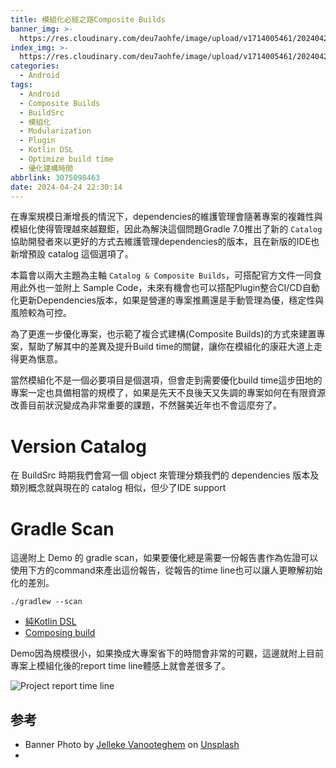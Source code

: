```yaml
---
title: 模組化必經之路Composite Builds
banner_img: >-
  https://res.cloudinary.com/deu7aohfe/image/upload/v1714005461/202404243075098463/ywcawp8irobv8dhhlhlx.webp
index_img: >-
  https://res.cloudinary.com/deu7aohfe/image/upload/v1714005461/202404243075098463/ywcawp8irobv8dhhlhlx.webp
categories:
  - Android
tags:
  - Android
  - Composite Builds
  - BuildSrc
  - 模組化
  - Modularization
  - Plugin
  - Kotlin DSL
  - Optimize build time
  - 優化建構時間
abbrlink: 3075098463
date: 2024-04-24 22:30:14
---
```


在專案規模日漸增長的情況下，dependencies的維護管理會隨著專案的複雜性與模組化使得管理越來越艱鉅，因此為解決這個問題Gradle 7.0推出了新的 `Catalog` 協助開發者來以更好的方式去維護管理dependencies的版本，且在新版的IDE也新增預設 catalog 這個選項了。

本篇會以兩大主題為主軸 `Catalog & Composite Builds`，可搭配官方文件一同食用此外也一並附上 Sample Code，未來有機會也可以搭配Plugin整合CI/CD自動化更新Dependencies版本，如果是營運的專案推薦還是手動管理為優，穩定性與風險較為可控。

為了更進一步優化專案，也示範了複合式建構(Composite Builds)的方式來建置專案，幫助了解其中的差異及提升Build time的關鍵，讓你在模組化的康莊大道上走得更為愜意。

當然模組化不是一個必要項目是個選項，但會走到需要優化build time這步田地的專案一定也具備相當的規模了，如果是先天不良後天又失調的專案如何在有限資源改善目前狀況變成為非常重要的課題，不然醫美近年也不會這麼夯了。

# Version Catalog
在 BuildSrc 時期我們會寫一個 object 來管理分類我們的 dependencies 版本及類別概念就與現在的 catalog 相似，但少了IDE support

# Gradle Scan
這邊附上 Demo 的 gradle scan，如果要優化總是需要一份報告書作為佐證可以使用下方的command來產出這份報告，從報告的time line也可以讓人更瞭解初始化的差別。

```properties
./gradlew --scan
```

- [純Kotlin DSL](https://scans.gradle.com/s/p2oj5jhjcimmk/timeline)
- [Composing build](https://scans.gradle.com/s/ek6hefozbzuoe/timeline)

Demo因為規模很小，如果換成大專案省下的時間會非常的可觀，這邊就附上目前專案上模組化後的report time line體感上就會差很多了。

![Project report time line](https://res.cloudinary.com/deu7aohfe/image/upload/v1714012005/202404243075098463/uoctockxctsiwyblvla4.webp)

## 参考
- Banner Photo by <a href="https://unsplash.com/@ilumire?utm_content=creditCopyText&utm_medium=referral&utm_source=unsplash">Jelleke Vanooteghem</a> on <a href="https://unsplash.com/photos/toddler-playing-with-two-wooden-blocks-Aqd30KmCc3g?utm_content=creditCopyText&utm_medium=referral&utm_source=unsplash">Unsplash</a>
- 

